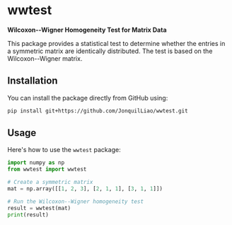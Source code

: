 # wwtest

**Wilcoxon--Wigner Homogeneity Test for Matrix Data**

This package provides a statistical test to determine whether the entries in a symmetric matrix are identically distributed. The test is based on the Wilcoxon--Wigner matrix.

## Installation

You can install the package directly from GitHub using:

```bash
pip install git+https://github.com/JonquilLiao/wwtest.git
```

## Usage

Here's how to use the `wwtest` package:

```python
import numpy as np
from wwtest import wwtest

# Create a symmetric matrix
mat = np.array([[1, 2, 3], [2, 1, 1], [3, 1, 1]])

# Run the Wilcoxon--Wigner homogeneity test
result = wwtest(mat)
print(result)
```


